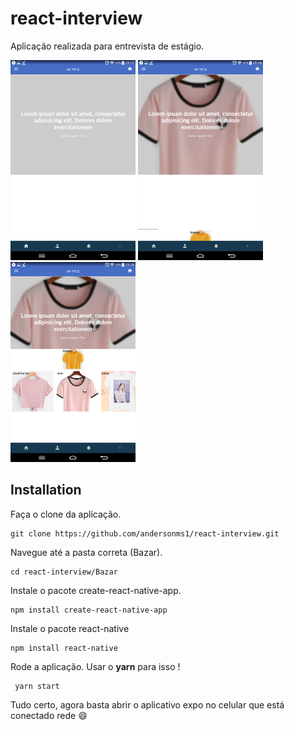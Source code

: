 # react-interview

Aplicação realizada para entrevista de estágio.



<img src="./repoImages/home.png" width="200"/> <img src="./repoImages/add.png" width="200"/> <img src="./repoImages/wardrobe.png" width="200"/> 

## Installation

Faça o clone da aplicação. 
```shell
git clone https://github.com/andersonms1/react-interview.git
```

Navegue até a pasta correta (Bazar).
```shell
cd react-interview/Bazar
```
Instale o pacote create-react-native-app.
```shell
npm install create-react-native-app

```
Instale o pacote react-native
```shell
npm install react-native
```
Rode a aplicação. Usar o **yarn** para isso !
```shell
 yarn start
```

Tudo certo, agora basta abrir o aplicativo expo no celular que está conectado rede :smile: 



